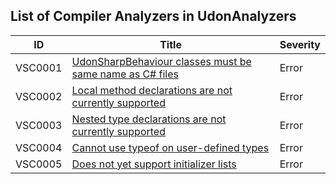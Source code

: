 ## List of Compiler Analyzers in UdonAnalyzers

| ID      | Title                                                                     | Severity | 
| ------- | ------------------------------------------------------------------------- | -------- | 
| VSC0001 | [UdonSharpBehaviour classes must be same name as C\# files](./VSC0001.md) | Error    | 
| VSC0002 | [Local method declarations are not currently supported](./VSC0002.md)     | Error    | 
| VSC0003 | [Nested type declarations are not currently supported](./VSC0003.md)      | Error    | 
| VSC0004 | [Cannot use typeof on user\-defined types](./VSC0004.md)                  | Error    | 
| VSC0005 | [Does not yet support initializer lists](./VSC0005.md)                    | Error    | 


